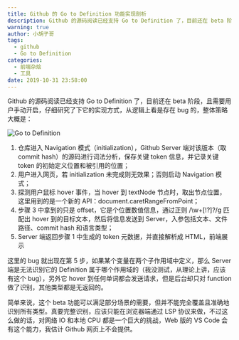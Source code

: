 ```yaml
---
title: Github 的 Go to Definition 功能实现剖析
description: Github 的源码阅读已经支持 Go to Definition 了，目前还在 beta 阶段，且需要用户手动开启，仔细研究了下它的实现方式，从逻辑上看是存在 bug 的，整体策略大概是：
warning: true
author: 小胡子哥
tags:
  - github
  - Go to Definition
categories:
  - 前端杂烩
  - 工具
date: 2019-10-31 23:58:00
---
```


Github 的源码阅读已经支持 Go to Definition 了，目前还在 beta 阶段，且需要用户手动开启，仔细研究了下它的实现方式，从逻辑上看是存在 bug 的，整体策略大概是：

![Go to Definition](../blogimgs/2019/10/31/go-to-definition.png)

1. 仓库进入 Navigation 模式（initialization），Github Server 端对该版本（取 commit hash）的源码进行词法分析，保存关键 token 信息，并记录关键 token 的初始定义位置和被引用的位置；
2. 用户进入网页，若 initialization 未完成则无效果；否则启动 Navigation 模式；
3. 探测用户鼠标 hover 事件，当 hover 到 textNode 节点时，取出节点位置，这里用到的是一个新的 API：document.caretRangeFromPoint；
4. 步骤 3 中拿到的只是 offset，它是个位置数值信息，通过正则 /\w+[!?]?/g 匹配出 hover 到的目标文本，然后将信息发送到 Server，入参包括文本、文件路径、commit hash 和语言类型；
5. Server 端返回步骤 1 中生成的 token 元数据，并直接解析成 HTML，前端展示

这里的 bug 就出现在第 5 步，如果某个变量在两个子作用域中定义，那么 Server 端是无法识别它的 Definition 属于哪个作用域的（我没测试，从理论上讲，应该有这个 bug），另外它 hover 到任何单词都会发送请求，但是后台却只对 function 做了识别，其他类型都是无返回的。

简单来说，这个 beta 功能可以满足部分场景的需要，但并不能完全覆盖且准确地识别所有类型。真要完整识别，应该只能在浏览器端通过 LSP 协议来做，不过这么做的话，对网络 IO 和本地 CPU 都是一个巨大的挑战，Web 版的 VS Code 会有这个能力，我估计 Github 网页上不会提供。